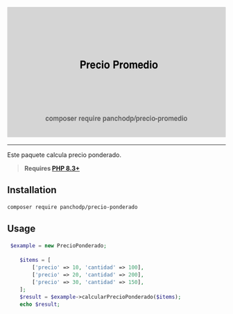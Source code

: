 <p align="center">
    <img src="https://github.com/PanchoDP/precio-ponderado/blob/master/docs/preciopromedio.png" height="300" alt="Precio Ponderado">
</p>

------


Este paquete calcula precio ponderado.

> **Requires [PHP 8.3+](https://php.net/releases/)**

## Installation

```bash
composer require panchodp/precio-ponderado
```

## Usage

```php
 $example = new PrecioPonderado;

    $items = [
        ['precio' => 10, 'cantidad' => 100],
        ['precio' => 20, 'cantidad' => 200],
        ['precio' => 30, 'cantidad' => 150],
    ];
    $result = $example->calcularPrecioPonderado($items);
    echo $result;
```


